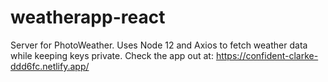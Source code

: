 # weatherapp-react
Server for PhotoWeather. Uses Node 12 and Axios to fetch weather data while keeping keys private. Check the app out at: https://confident-clarke-ddd6fc.netlify.app/
